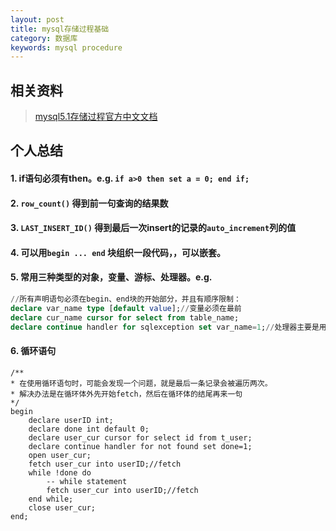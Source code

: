 ```yaml
---
layout: post
title: mysql存储过程基础
category: 数据库
keywords: mysql procedure
---
```


## 相关资料
>[mysql5.1存储过程官方中文文档](http://dev.mysql.com/doc/refman/5.1/zh/stored-procedures.html#declare)

## 个人总结

#### 1. if语句必须有then。e.g. `if a>0 then set a = 0; end if;`

#### 2. `row_count()` 得到前一句查询的结果数

#### 3. `LAST_INSERT_ID()` 得到最后一次insert的记录的`auto_increment`列的值

#### 4. 可以用`begin ... end` 块组织一段代码，，可以嵌套。

#### 5. 常用三种类型的对象，变量、游标、处理器。e.g.

```sql
//所有声明语句必须在begin、end块的开始部分，并且有顺序限制：
declare var_name type [default value];//变量必须在最前
declare cur_name cursor for select from table_name;
declare continue handler for sqlexception set var_name=1;//处理器主要是用于对循环的控制
```

#### 6. 循环语句

```
/**
* 在使用循环语句时，可能会发现一个问题，就是最后一条记录会被遍历两次。
* 解决办法是在循环体外先开始fetch，然后在循环体的结尾再来一句
*/
begin
    declare userID int;
    declare done int default 0;
    declare user_cur cursor for select id from t_user;
    declare continue handler for not found set done=1;
    open user_cur;
    fetch user_cur into userID;//fetch
    while !done do
        -- while statement
        fetch user_cur into userID;//fetch
    end while;
    close user_cur;
end;
```